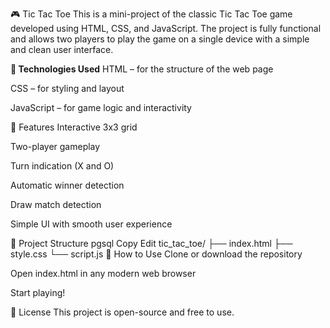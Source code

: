 🎮 Tic Tac Toe
This is a mini-project of the classic Tic Tac Toe game developed using HTML, CSS, and JavaScript. The project is fully functional and allows two players to play the game on a single device with a simple and clean user interface.

<b>🔧 Technologies Used</b>
HTML – for the structure of the web page

CSS – for styling and layout

JavaScript – for game logic and interactivity

🎯 Features
Interactive 3x3 grid

Two-player gameplay

Turn indication (X and O)

Automatic winner detection

Draw match detection

Simple UI with smooth user experience


📁 Project Structure
pgsql
Copy
Edit
tic_tac_toe/
├── index.html
├── style.css
└── script.js
📌 How to Use
Clone or download the repository

Open index.html in any modern web browser

Start playing!

📜 License
This project is open-source and free to use.
